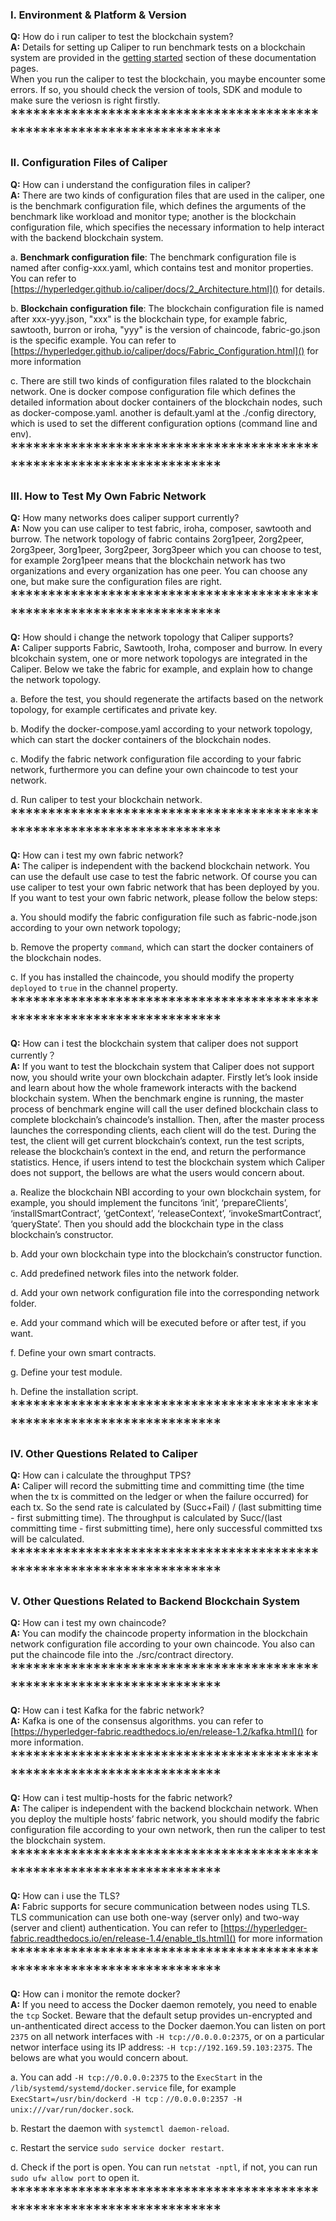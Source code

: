 ### I. Environment & Platform & Version ##
**Q:** How do i run caliper to test the blockchain system?  
**A:** Details for setting up Caliper to run benchmark tests on a blockchain system are provided in the [getting started](https://hyperledger.github.io/caliper/docs/1_Getting_Started.html) section of these documentation pages.  
When you run the caliper to test the blockchain, you maybe encounter some errors. If so, you should check the version of tools, SDK and module to make sure the veriosn is right firstly.  
<font size="5">*********************************************************************</font><br /> 
### II.	Configuration Files of Caliper  
**Q:** How can i understand the configuration files in caliper?  
**A:** There are two kinds of configuration files that are used in the caliper, one is the benchmark configuration file, which defines the arguments of the benchmark like workload and monitor type; another is the blockchain configuration file, which specifies the necessary information to help interact with the backend blockchain system.  

a. **Benchmark configuration file**: The benchmark configuration file is named after config-xxx.yaml, which contains test and monitor properties. You can refer to [https://hyperledger.github.io/caliper/docs/2_Architecture.html]() for details.  

b. **Blockchain configuration file**: The blockchain configuration file is named after xxx-yyy.json, "xxx" is the blockchain type, for example fabric, sawtooth, burron or iroha, "yyy" is the version of chaincode, fabric-go.json is the specific example. You can refer to [https://hyperledger.github.io/caliper/docs/Fabric_Configuration.html]() for more information  

c. There are still two kinds of configuration files ralated to the blockchain network. One is docker compose configuration file which defines the detailed information about docker containers of the blockchain nodes, such as docker-compose.yaml. another is default.yaml at the ./config directory, which is used to set the different configuration options (command line and env).  
<font size="5">*********************************************************************</font><br />  

### III. How to Test My Own Fabric Network  
**Q:** How many networks does caliper support currently?  
**A:** Now you can use caliper to test fabric, iroha, composer, sawtooth and burrow. The network topology of fabric contains 2org1peer, 2org2peer, 2org3peer, 3org1peer, 3org2peer, 3org3peer which you can choose to test, for example  2org1peer means that the blockchain network has two organizations and every organization has one peer. You can choose any one, but make sure the configuration files are right.  
<font size="5">*********************************************************************</font><br />  

**Q:** How should i change the network topology that Caliper supports?  
**A:** Caliper supports Fabric, Sawtooth, Iroha, composer and burrow. In every blcokchain system, one or more network topologys are integrated in the Caliper. Below we take the fabric for example, and explain how to change the network topology.  

a.	Before the test, you should regenerate the artifacts based on the network topology, for example certificates and private key. 
 
b.	Modify the docker-compose.yaml according to your network topology, which can start the docker containers of the blockchain nodes.  

c.	Modify the fabric network configuration file according to your fabric network, furthermore you can define your own chaincode to test your network.  

d.	Run caliper to test your blockchain network.  
<font size="5">*********************************************************************</font><br />  

**Q:** How can i test my own fabric network?  
**A:** The caliper is independent with the backend blockchain network. You can use the default use case to test the fabric network. Of course you can use caliper to test your own fabric network that has been deployed by you. If you want to test your own fabric network, please follow the below steps:  
 
a.	You should modify the fabric configuration file such as fabric-node.json according to your own network topology;  

b.	Remove the property `command`, which can start the docker containers of the blockchain nodes.  

c.	If you has installed the chaincode, you should modify the property `deployed` to `true` in the channel property.  
<font size="5">*********************************************************************</font><br />  

**Q:** How can i test the blockchain system that caliper does not support currently？  
**A:** If you want to test the blockchain system that Caliper does not support now, you should write your own blockchain adapter. Firstly let’s look inside and learn about how the whole framework interacts with the backend blockchain system. When the benchmark engine is running, the master process of benchmark engine will call the user defined blockchain class to complete blockchain’s chaincode’s installion. Then, after the master process launches the corresponding clients, each client will do the test. During the test, the client will get current blockchain’s context, run the test scripts, release the blockchain’s context in the end, and return the performance statistics. Hence, if users intend to test the blockchain system which Caliper does not support, the bellows are what the users would concern about.  

a.	Realize the blockchain NBI according to your own blockchain system, for example, you should implement the funcitons ‘init’, ‘prepareClients’, ‘installSmartContract’, ‘getContext’, ‘releaseContext’, ‘invokeSmartContract’, ‘queryState’. Then you should add the blockchain type in the class blockchain’s constructor.  

b.	Add your own blockchain type into the blockchain’s constructor function.  

c.	Add predefined network files into the network folder.  

d.	Add your own network configuration file into the corresponding network folder.  

e.	Add your command which will be executed before or after test, if you want.  

f.	Define your own smart contracts.  

g.	Define your test module.  

h.	Define the installation script.  
<font size="5">*********************************************************************</font><br />  

### IV.	Other Questions Related to Caliper  
**Q:** How can i calculate the throughput TPS?  
**A:** Caliper will record the submitting time and committing time (the time when the tx is committed on the ledger or when the failure occurred) for each tx.
So the send rate is calculated by (Succ+Fail) / (last submitting time - first submitting time).
The throughput is calculated by Succ/(last committing time - first submitting time), here only successful committed txs will be calculated.  
<font size="5">*********************************************************************</font><br />  

### V. Other Questions Related to Backend Blockchain System  

**Q:** How can i test my own chaincode?  
**A:** You can modify the chaincode property information in the blockchain network configuration file according to your own chaincode. You also can put the chaincode file into the ./src/contract directory.  
<font size="5">*********************************************************************</font><br />  

**Q:** How can i test Kafka for the fabric network?  
**A:** Kafka is one of the consensus algorithms. you can refer to [https://hyperledger-fabric.readthedocs.io/en/release-1.2/kafka.html]() for more information.  
<font size="5">*********************************************************************</font><br /> 

**Q:** How can i test multip-hosts for the fabric network?  
**A:** The caliper is independent with the backend blockchain network. When you deploy the multiple hosts’ fabric network, you should modify the fabric configuration file according to your own network, then run the caliper to test the blockchain system.  
<font size="5">*********************************************************************</font><br />  

**Q:** How can i use the TLS?  
**A:** Fabric supports for secure communication between nodes using TLS. TLS communication can use both one-way (server only) and two-way (server and client) authentication. You can refer to [https://hyperledger-fabric.readthedocs.io/en/release-1.4/enable_tls.html]() for more information  
<font size="5">*********************************************************************</font><br />  

**Q:** How can i monitor the remote docker?  
**A:** If you need to access the Docker daemon remotely, you need to enable the `tcp` Socket. Beware that the default setup provides un-encrypted and un-anthenticated direct access to the Docker daemon.You can listen on port `2375` on all network interfaces with `-H tcp://0.0.0.0:2375`, or on a particular networ interface using its IP address: `-H tcp://192.169.59.103:2375`. The belows are what you would concern about.

a. You can add `-H tcp://0.0.0.0:2375` to the `ExecStart` in the `/lib/systemd/systemd/docker.service` file, for example `ExecStart=/usr/bin/dockerd -H tcp：//0.0.0.0:2357 -H unix:///var/run/docker.sock`. 

b. Restart the daemon with `systemctl daemon-reload`.

c. Restart the service `sudo service docker restart`.

d. Check if the port is open. You can run `netstat -nptl`, if not, you can run `sudo ufw allow port` to open it.
<font size="5">*********************************************************************</font><br />
